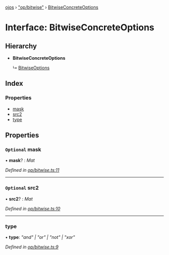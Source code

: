 [ojos](../README.md) › ["op/bitwise"](../modules/_op_bitwise_.md) › [BitwiseConcreteOptions](_op_bitwise_.bitwiseconcreteoptions.md)

# Interface: BitwiseConcreteOptions

## Hierarchy

* **BitwiseConcreteOptions**

  ↳ [BitwiseOptions](_op_bitwise_.bitwiseoptions.md)

## Index

### Properties

* [mask](_op_bitwise_.bitwiseconcreteoptions.md#optional-mask)
* [src2](_op_bitwise_.bitwiseconcreteoptions.md#optional-src2)
* [type](_op_bitwise_.bitwiseconcreteoptions.md#type)

## Properties

### `Optional` mask

• **mask**? : *Mat*

*Defined in [op/bitwise.ts:11](https://github.com/cancerberoSgx/mirada/blob/3544b58/ojos/src/op/bitwise.ts#L11)*

___

### `Optional` src2

• **src2**? : *Mat*

*Defined in [op/bitwise.ts:10](https://github.com/cancerberoSgx/mirada/blob/3544b58/ojos/src/op/bitwise.ts#L10)*

___

###  type

• **type**: *"and" | "or" | "not" | "xor"*

*Defined in [op/bitwise.ts:9](https://github.com/cancerberoSgx/mirada/blob/3544b58/ojos/src/op/bitwise.ts#L9)*

